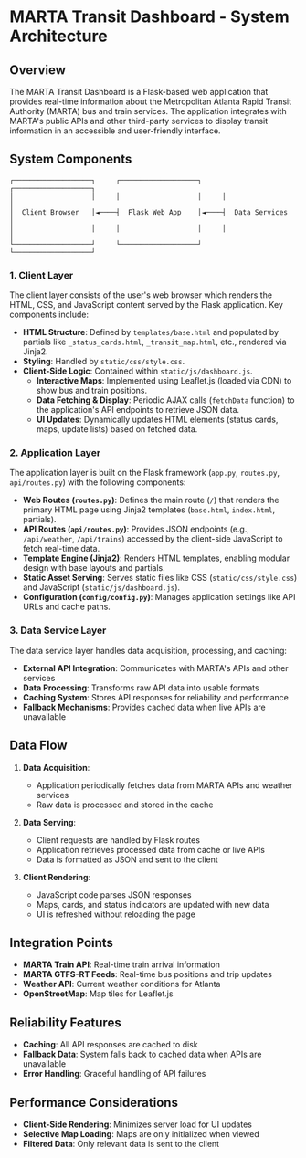 # MARTA Transit Dashboard - System Architecture

## Overview

The MARTA Transit Dashboard is a Flask-based web application that provides real-time information about the Metropolitan Atlanta Rapid Transit Authority (MARTA) bus and train services. The application integrates with MARTA's public APIs and other third-party services to display transit information in an accessible and user-friendly interface.

## System Components

```
┌───────────────────┐     ┌───────────────────┐     ┌───────────────────┐
│                   │     │                   │     │                   │
│  Client Browser   │◄────┤  Flask Web App    │◄────┤  Data Services    │
│                   │     │                   │     │                   │
└───────────────────┘     └───────────────────┘     └───────────────────┘
```

### 1. Client Layer

The client layer consists of the user's web browser which renders the HTML, CSS, and JavaScript content served by the Flask application. Key components include:

- **HTML Structure**: Defined by `templates/base.html` and populated by partials like `_status_cards.html`, `_transit_map.html`, etc., rendered via Jinja2.
- **Styling**: Handled by `static/css/style.css`.
- **Client-Side Logic**: Contained within `static/js/dashboard.js`.
  - **Interactive Maps**: Implemented using Leaflet.js (loaded via CDN) to show bus and train positions.
  - **Data Fetching & Display**: Periodic AJAX calls (`fetchData` function) to the application's API endpoints to retrieve JSON data.
  - **UI Updates**: Dynamically updates HTML elements (status cards, maps, update lists) based on fetched data.

### 2. Application Layer

The application layer is built on the Flask framework (`app.py`, `routes.py`, `api/routes.py`) with the following components:

- **Web Routes (`routes.py`)**: Defines the main route (`/`) that renders the primary HTML page using Jinja2 templates (`base.html`, `index.html`, partials).
- **API Routes (`api/routes.py`)**: Provides JSON endpoints (e.g., `/api/weather`, `/api/trains`) accessed by the client-side JavaScript to fetch real-time data.
- **Template Engine (Jinja2)**: Renders HTML templates, enabling modular design with base layouts and partials.
- **Static Asset Serving**: Serves static files like CSS (`static/css/style.css`) and JavaScript (`static/js/dashboard.js`).
- **Configuration (`config/config.py`)**: Manages application settings like API URLs and cache paths.

### 3. Data Service Layer

The data service layer handles data acquisition, processing, and caching:

- **External API Integration**: Communicates with MARTA's APIs and other services
- **Data Processing**: Transforms raw API data into usable formats
- **Caching System**: Stores API responses for reliability and performance
- **Fallback Mechanisms**: Provides cached data when live APIs are unavailable

## Data Flow

1. **Data Acquisition**:
   - Application periodically fetches data from MARTA APIs and weather services
   - Raw data is processed and stored in the cache

2. **Data Serving**:
   - Client requests are handled by Flask routes
   - Application retrieves processed data from cache or live APIs
   - Data is formatted as JSON and sent to the client

3. **Client Rendering**:
   - JavaScript code parses JSON responses
   - Maps, cards, and status indicators are updated with new data
   - UI is refreshed without reloading the page

## Integration Points

- **MARTA Train API**: Real-time train arrival information
- **MARTA GTFS-RT Feeds**: Real-time bus positions and trip updates
- **Weather API**: Current weather conditions for Atlanta
- **OpenStreetMap**: Map tiles for Leaflet.js

## Reliability Features

- **Caching**: All API responses are cached to disk
- **Fallback Data**: System falls back to cached data when APIs are unavailable
- **Error Handling**: Graceful handling of API failures

## Performance Considerations

- **Client-Side Rendering**: Minimizes server load for UI updates
- **Selective Map Loading**: Maps are only initialized when viewed
- **Filtered Data**: Only relevant data is sent to the client